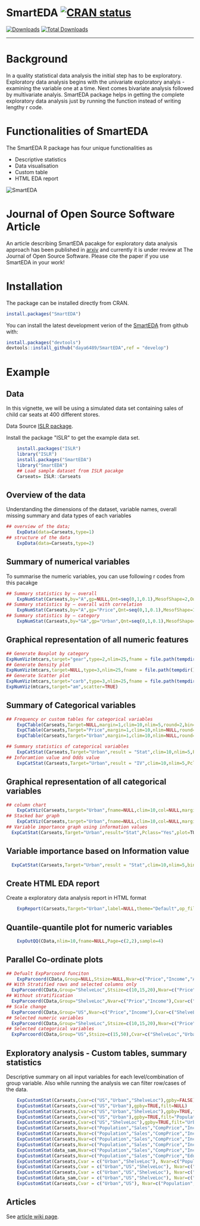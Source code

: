 # SmartEDA [![CRAN status](https://www.r-pkg.org/badges/version/SmartEDA)](https://cran.r-project.org/package=SmartEDA)

[![Downloads](http://cranlogs.r-pkg.org/badges/SmartEDA)](https://cran.r-project.org/package=SmartEDA)
[![Total Downloads](http://cranlogs.r-pkg.org/badges/grand-total/SmartEDA)](https://cran.r-project.org/package=SmartEDA)

---

# Background
In a quality statistical data analysis the initial step has to be exploratory. Exploratory data analysis begins with the univariate exploratory analyis - examining the variable one at a time. Next comes bivariate analysis followed by multivariate analyis. SmartEDA package helps in getting the complete exploratory data analysis just by running the function instead of writing lengthy r code.

# Functionalities of SmartEDA

The SmartEDA R package has four unique functionalities as

* Descriptive statistics
* Data visualisation
* Custom table
* HTML EDA report

![SmartEDA](https://github.com/daya6489/SmartEDA/blob/master/man/figures/smarteda_funtions.PNG)

# Journal of Open Source Software Article
An article describing SmartEDA pacakge for exploratory data analysis approach has been published in [arxiv](https://arxiv.org/pdf/1903.04754.pdf) and currently it is under review at The Journal of Open Source Software. Please cite the paper if you use SmartEDA in your work!

# Installation

The package can be installed directly from CRAN.

```R
install.packages("SmartEDA")
```

You can install the latest development verion of the [SmartEDA](https://github.com/daya6489/SmartEDA) from github with:
	
```R
install.packages("devtools")
devtools::install_github("daya6489/SmartEDA",ref = "develop")
```

# Example

## Data
In this vignette, we will be using a simulated data set containing sales of child car seats at 400 different stores. 

Data Source [ISLR package](https://www.rdocumentation.org/packages/ISLR/versions/1.2/topics/Carseats).

Install the package "ISLR" to get the example data set.

```R
	install.packages("ISLR")
	library("ISLR")
	install.packages("SmartEDA")
	library("SmartEDA")
	## Load sample dataset from ISLR pacakge
	Carseats= ISLR::Carseats
```

## Overview of the data
Understanding the dimensions of the dataset, variable names, overall missing summary and data types of each variables

```R
## overview of the data; 
	ExpData(data=Carseats,type=1)
## structure of the data	
	ExpData(data=Carseats,type=2)
```

## Summary of numerical variables
To summarise the numeric variables, you can use following r codes from this pacakge

```R
## Summary statistics by – overall
	ExpNumStat(Carseats,by="A",gp=NULL,Qnt=seq(0,1,0.1),MesofShape=2,Outlier=TRUE,round=2)
## Summary statistics by – overall with correlation	
	ExpNumStat(Carseats,by="A",gp="Price",Qnt=seq(0,1,0.1),MesofShape=1,Outlier=TRUE,round=2)
## Summary statistics by – category
	ExpNumStat(Carseats,by="GA",gp="Urban",Qnt=seq(0,1,0.1),MesofShape=2,Outlier=TRUE,round=2)
```

## Graphical representation of all numeric features

```R
## Generate Boxplot by category
ExpNumViz(mtcars,target="gear",type=2,nlim=25,fname = file.path(tempdir(),"Mtcars2"),Page = c(2,2))
## Generate Density plot
ExpNumViz(mtcars,target=NULL,type=3,nlim=25,fname = file.path(tempdir(),"Mtcars3"),Page = c(2,2))
## Generate Scatter plot
ExpNumViz(mtcars,target="carb",type=3,nlim=25,fname = file.path(tempdir(),"Mtcars4"),Page = c(2,2))
ExpNumViz(mtcars,target="am",scatter=TRUE)
```

## Summary of Categorical variables	

```R
## Frequency or custom tables for categorical variables
	ExpCTable(Carseats,Target=NULL,margin=1,clim=10,nlim=5,round=2,bin=NULL,per=T)
	ExpCTable(Carseats,Target="Price",margin=1,clim=10,nlim=NULL,round=2,bin=4,per=F)
	ExpCTable(Carseats,Target="Urban",margin=1,clim=10,nlim=NULL,round=2,bin=NULL,per=F)	

## Summary statistics of categorical variables
	ExpCatStat(Carseats,Target="Urban",result = "Stat",clim=10,nlim=5,Pclass="Yes")
## Inforamtion value and Odds value
	ExpCatStat(Carseats,Target="Urban",result = "IV",clim=10,nlim=5,Pclass="Yes")
```

## Graphical representation of all categorical variables

```R
## column chart
	ExpCatViz(Carseats,target="Urban",fname=NULL,clim=10,col=NULL,margin=2,Page = c(2,1),sample=2)
## Stacked bar graph
	ExpCatViz(Carseats,target="Urban",fname=NULL,clim=10,col=NULL,margin=2,Page = c(2,1),sample=2)
## Variable importance graph using information values
  ExpCatStat(Carseats,Target="Urban",result="Stat",Pclass="Yes",plot=TURE,top=20,Round=2)
```
## Variable importance based on Information value

```R
  ExpCatStat(Carseats,Target="Urban",result = "Stat",clim=10,nlim=5,bins=10,Pclass="Yes",plot=TRUE,top=10,Round=2)
```

## Create HTML EDA report
Create a exploratory data analysis report in HTML format

```R
	ExpReport(Carseats,Target="Urban",label=NULL,theme="Default",op_file="test.html",op_dir=getwd(),sc=2,sn=2,Rc="Yes")
```

## Quantile-quantile plot for numeric variables

```R
	ExpOutQQ(CData,nlim=10,fname=NULL,Page=c(2,2),sample=4)
```

## Parallel Co-ordinate plots

```R
## Defualt ExpParcoord funciton
	ExpParcoord(CData,Group=NULL,Stsize=NULL,Nvar=c("Price","Income","Advertising","Population","Age","Education"))
## With Stratified rows and selected columns only
  ExpParcoord(CData,Group="ShelveLoc",Stsize=c(10,15,20),Nvar=c("Price","Income"),Cvar=c("Urban","US"))
## Without stratification
  ExpParcoord(CData,Group="ShelveLoc",Nvar=c("Price","Income"),Cvar=c("Urban","US"),scale=NULL)
## Scale change  
  ExpParcoord(CData,Group="US",Nvar=c("Price","Income"),Cvar=c("ShelveLoc"),scale="std")
## Selected numeric variables
  ExpParcoord(CData,Group="ShelveLoc",Stsize=c(10,15,20),Nvar=c("Price","Income","Advertising","Population","Age","Education"))
## Selected categorical variables
  ExpParcoord(CData,Group="US",Stsize=c(15,50),Cvar=c("ShelveLoc","Urban"))
```


## Exploratory analysis - Custom tables, summary statistics
Descriptive summary on all input variables for each level/combination of group variable. Also while running the analysis we can filter row/cases of the data. 

```R
	ExpCustomStat(Carseats,Cvar=c("US","Urban","ShelveLoc"),gpby=FALSE)
	ExpCustomStat(Carseats,Cvar=c("US","Urban"),gpby=TRUE,filt=NULL)
	ExpCustomStat(Carseats,Cvar=c("US","Urban","ShelveLoc"),gpby=TRUE,filt=NULL)
	ExpCustomStat(Carseats,Cvar=c("US","Urban"),gpby=TRUE,filt="Population>150")
	ExpCustomStat(Carseats,Cvar=c("US","ShelveLoc"),gpby=TRUE,filt="Urban=='Yes' & Population>150")
	ExpCustomStat(Carseats,Nvar=c("Population","Sales","CompPrice","Income"),stat = c('Count','mean','sum','var','min','max'))
	ExpCustomStat(Carseats,Nvar=c("Population","Sales","CompPrice","Income"),stat = c('min','p0.25','median','p0.75','max'))
	ExpCustomStat(Carseats,Nvar=c("Population","Sales","CompPrice","Income"),stat = c('Count','mean','sum','var'),filt="Urban=='Yes'")
	ExpCustomStat(Carseats,Nvar=c("Population","Sales","CompPrice","Income"),stat = c('Count','mean','sum'),filt="Urban=='Yes' & Population>150")
	ExpCustomStat(data_sam,Nvar=c("Population","Sales","CompPrice","Income"),stat = c('Count','mean','sum','min'),filt="All %ni% c(999,-9)")
	ExpCustomStat(Carseats,Nvar=c("Population","Sales","CompPrice","Education","Income"),stat = c('Count','mean','sum','var','sd','IQR','median'),filt=c("ShelveLoc=='Good'^Urban=='Yes'^Price>=150^ ^US=='Yes'"))
	ExpCustomStat(Carseats,Cvar = c("Urban","ShelveLoc"), Nvar=c("Population","Sales"), stat = c('Count','Prop','mean','min','P0.25','median','p0.75','max'),gpby=FALSE)
	ExpCustomStat(Carseats,Cvar = c("Urban","US","ShelveLoc"), Nvar=c("CompPrice","Income"), stat = c('Count','Prop','mean','sum','PS','min','max','IQR','sd'), gpby = TRUE)
	ExpCustomStat(Carseats,Cvar = c("Urban","US","ShelveLoc"), Nvar=c("CompPrice","Income"), stat = c('Count','Prop','mean','sum','PS','P0.25','median','p0.75'), gpby = TRUE,filt="Urban=='Yes'")
	ExpCustomStat(data_sam,Cvar = c("Urban","US","ShelveLoc"), Nvar=c("Sales","CompPrice","Income"), stat = c('Count','Prop','mean','sum','PS'), gpby = TRUE,filt="All %ni% c(888,999)")
	ExpCustomStat(Carseats,Cvar = c("Urban","US"), Nvar=c("Population","Sales","CompPrice"), stat = c('Count','Prop','mean','sum','var','min','max'), filt=c("ShelveLoc=='Good'^Urban=='Yes'^Price>=150"))
```

## Articles

See [article wiki page](https://github.com/daya6489/SmartEDA/wiki/Articles).
